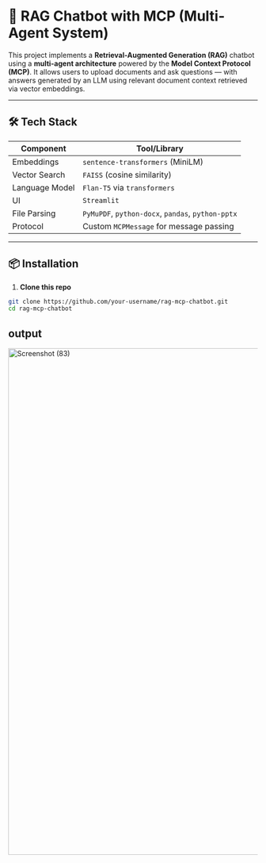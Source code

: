 # 💬 RAG Chatbot with MCP (Multi-Agent System)

This project implements a **Retrieval-Augmented Generation (RAG)** chatbot using a **multi-agent architecture** powered by the **Model Context Protocol (MCP)**. It allows users to upload documents and ask questions — with answers generated by an LLM using relevant document context retrieved via vector embeddings.

---

## 🛠 Tech Stack

| Component            | Tool/Library                        |
|----------------------|-------------------------------------|
| Embeddings           | `sentence-transformers` (MiniLM)    |
| Vector Search        | `FAISS` (cosine similarity)         |
| Language Model       | `Flan-T5` via `transformers`        |
| UI                   | `Streamlit`                         |
| File Parsing         | `PyMuPDF`, `python-docx`, `pandas`, `python-pptx` |
| Protocol             | Custom `MCPMessage` for message passing |

---

## 📦 Installation

1. **Clone this repo**

```bash
git clone https://github.com/your-username/rag-mcp-chatbot.git
cd rag-mcp-chatbot
```
## output

<img width="1920" height="1022" alt="Screenshot (83)" src="https://github.com/user-attachments/assets/b2a7114b-5dac-4906-892f-3e89a97369b6" />

